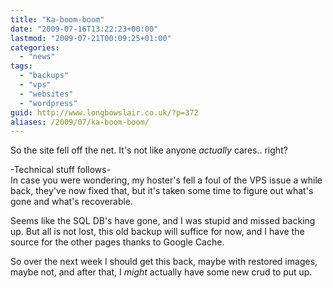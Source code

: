 ```yaml
---
title: "Ka-boom-boom"
date: "2009-07-16T13:22:23+00:00"
lastmod: "2009-07-21T00:09:25+01:00"
categories: 
  - "news"
tags: 
  - "backups"
  - "vps"
  - "websites"
  - "wordpress"
guid: http://www.longbowslair.co.uk/?p=372
aliases: /2009/07/ka-boom-boom/
---
```


So the site fell off the net. It's not like anyone _actually_ cares.. right?

\-Technical stuff follows\-  
In case you were wondering, my hoster's fell a foul of the VPS issue a while back, they've now fixed that, but it's taken some time to figure out what's gone and what's recoverable.

Seems like the SQL DB's have gone, and I was stupid and missed backing up. But all is not lost, this old backup will suffice for now, and I have the source for the other pages thanks to Google Cache.

So over the next week I should get this back, maybe with restored images, maybe not, and after that, I _might_ actually have some new crud to put up.

